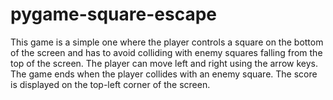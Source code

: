 # pygame-square-escape
This game is a simple one where the player controls a square on the bottom of the screen and has to avoid colliding with enemy squares falling from the top of the screen. The player can move left and right using the arrow keys. The game ends when the player collides with an enemy square. The score is displayed on the top-left corner of the screen.
